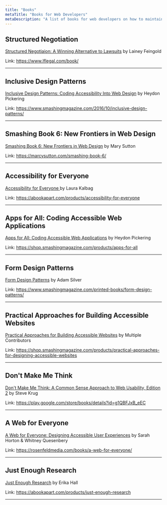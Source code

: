 ```yaml
---
title: "Books"
metaTitle: "Books for Web Developers"
metaDescription: "A list of books for web developers on how to maintain a focus on a11y when developing."
---
```



## Structured Negotiation  
[Structured Negotiaion: A Winning Alternative to Lawsuits](https://www.lflegal.com/book/) by Lainey Feingold 

Link: https://www.lflegal.com/book/
___  

## Inclusive Design Patterns  
[Inclusive Design Patterns: Coding Accessibility Into Web Design](https://www.smashingmagazine.com/2016/10/inclusive-design-patterns/) by Heydon Pickering

Link: https://www.smashingmagazine.com/2016/10/inclusive-design-patterns/
___  

## Smashing Book 6: New Frontiers in Web Design  
[Smashing Book 6: New Frontiers in Web Design](https://marcysutton.com/smashing-book-6/) by Mary Sutton

Link: https://marcysutton.com/smashing-book-6/

___  

## Accessibility for Everyone 
[Accessibility for Everyone ](https://abookapart.com/products/accessibility-for-everyone) by Laura Kalbag

Link: https://abookapart.com/products/accessibility-for-everyone

___  

## Apps for All: Coding Accessible Web Applications 
[Apps for All: Coding Accessible Web Applications](https://shop.smashingmagazine.com/products/apps-for-all) by Heydon Pickering

Link: https://shop.smashingmagazine.com/products/apps-for-all

___  

## Form Design Patterns  
[Form Design Patterns](https://www.smashingmagazine.com/printed-books/form-design-patterns/) by Adam Silver

Link: https://www.smashingmagazine.com/printed-books/form-design-patterns/

___  

## Practical Approaches for Building Accessible Websites 
[Practical Approaches for Building Accessible Websites](https://shop.smashingmagazine.com/products/practical-approaches-for-designing-accessible-websites) by Multiple Contributors

Link: https://shop.smashingmagazine.com/products/practical-approaches-for-designing-accessible-websites

___  

## Don't Make Me Think
[Don't Make Me Think: A Common Sense Approach to Web Usability, Edition 2](https://play.google.com/store/books/details?id=g1QBFJxB_eEC) by Steve Krug

Link: https://play.google.com/store/books/details?id=g1QBFJxB_eEC

___  

## A Web for Everyone 
[A Web for Everyone: Designing Accessible User Experiences](https://rosenfeldmedia.com/books/a-web-for-everyone/) by Sarah Horton & Whitney Quesenbery

Link: https://rosenfeldmedia.com/books/a-web-for-everyone/

___  

## Just Enough Research 
[Just Enough Research](https://abookapart.com/products/just-enough-research) by Erika Hall

Link: https://abookapart.com/products/just-enough-research

___  



